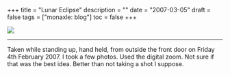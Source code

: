 +++
title = "Lunar Eclipse"
description = ""
date = "2007-03-05"
draft = false
tags = ["monaxle: blog"]
toc = false
+++

<img style="display:block;margin:auto" src="https://i.ibb.co/9HvLfD4j/moooon1.jpg">


***

Taken while standing up, hand held, from outside the front door on Friday 4th February 2007. I took a few photos. Used the digital zoom. Not sure if that was the best idea. Better than not taking a shot I suppose.